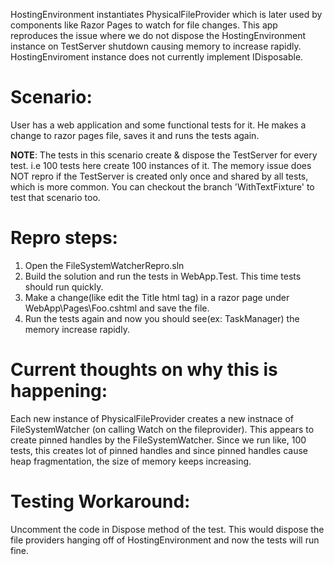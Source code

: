 HostingEnvironment instantiates PhysicalFileProvider which is later used by components like Razor Pages to watch for file changes.
This app reproduces the issue where we do not dispose the HostingEnvironment instance on TestServer shutdown causing memory to increase rapidly.
HostingEnviroment instance does not currently implement IDisposable.

Scenario:
=========
User has a web application and some functional tests for it. He makes a change to razor pages file, saves it and runs the tests again.

**NOTE**: The tests in this scenario create & dispose the TestServer for every test. i.e 100 tests here create 100 instances of it. The
memory issue does NOT repro if the TestServer is created only once and shared by all tests, which is more common. You can checkout the branch 'WithTextFixture' to test that scenario too.

Repro steps:
===========
1. Open the FileSystemWatcherRepro.sln
2. Build the solution and run the tests in WebApp.Test. This time tests should run quickly.
3. Make a change(like edit the Title html tag) in a razor page under WebApp\Pages\Foo.cshtml and save the file.
4. Run the tests again and now you should see(ex: TaskManager) the memory increase rapidly.


Current thoughts on why this is happening:
=========================================
Each new instance of PhysicalFileProvider creates a new instnace of FileSystemWatcher (on calling Watch on the fileprovider). This appears
to create pinned handles by the FileSystemWatcher. Since we run like, 100 tests, this creates lot of pinned handles and since pinned handles
cause heap fragmentation, the size of memory keeps increasing.


Testing Workaround:
===================
Uncomment the code in Dispose method of the test. This would dispose the file providers hanging off of HostingEnvironment and now the tests
will run fine.
